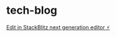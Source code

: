 # tech-blog

[Edit in StackBlitz next generation editor ⚡️](https://stackblitz.com/~/github.com/EvandroAlves1999/tech-blog)